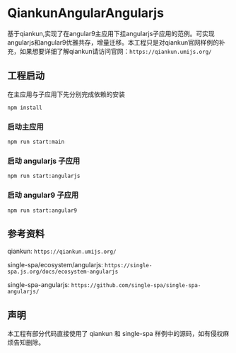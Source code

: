# QiankunAngularAngularjs

基于qiankun,实现了在angular9主应用下挂angularjs子应用的范例。可实现angularjs和angular9优雅共存，增量迁移。本工程只是对qiankun官网样例的补充，如果想要详细了解qiankun请访问官网：`https://qiankun.umijs.org/`

## 工程启动
在主应用与子应用下先分别完成依赖的安装
```shell
npm install
```
### 启动主应用
```shell
npm run start:main 
```
### 启动 angularjs 子应用
```shell
npm run start:angularjs 
```
### 启动 angular9 子应用
```shell
npm run start:angular9
```


## 参考资料
qiankun: `https://qiankun.umijs.org/`

single-spa/ecosystem/angularjs: `https://single-spa.js.org/docs/ecosystem-angularjs`

single-spa-angularjs: `https://github.com/single-spa/single-spa-angularjs/`

## 声明

本工程有部分代码直接使用了 qiankun 和 single-spa 样例中的源码，如有侵权麻烦告知删除。

